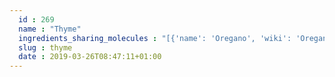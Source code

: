 ```yaml
---
  id : 269
  name : "Thyme"
  ingredients_sharing_molecules : "[{'name': 'Oregano', 'wiki': 'Oregano', 'id': 337, 'category': 'Spice', 'common_molecules': [89594, 6549, 5280443, 5280598, 10364, 246728, 7460, 6054, 17100, 7284, 527, 11230, 638278, 6072, 8468, 637775, 5363388, 644104, 5280511, 650, 7461, 5367719, 13144, 441005, 4788, 159055, 26049, 6986, 247, 61020, 8452, 62367, 11142, 853433, 638011, 1889, 15394, 5280445, 637566, 521380, 240, 33931, 7462, 444539, 5365811, 5372954, 8130, 798, 6569, 5281168, 2758, 64685, 6561, 442428, 442495, 6448, 637542, 441484, 22311, 24473, 107971, 5284639, 10448, 338, 7288, 8723, 8294, 11552, 79803, 1110, 1549025, 6050, 6654, 7463, 17868, 14104, 7439, 5318042, 31260, 2345, 5280863, 442501, 784, 10393, 11527, 439341, 7150, 5280343, 1549026, 126, 998, 7847, 445070, 768, 14529, 323, 8158, 1183, 5281515, 9862, 5281553, 5281708, 637511, 31253, 5284503, 802, 180, 72, 61503, 643941, 18827, 999, 439246, 244, 8768, 5281654, 26447, 439263, 1130, 454, 643820, 107, 878, 637563, 6321405, 14896, 18635, 7858, 6989, 6616, 8857, 5315892, 11509, 6184, 643779, 6251, 439533, 11128, 31289, 7654]}, {'name': 'Rosemary', 'wiki': 'Rosemary', 'id': 264, 'category': 'Herb', 'common_molecules': [89594, 6549, 5280443, 5280598, 10364, 246728, 7460, 102667, 6054, 17100, 7284, 527, 638278, 6072, 8468, 637775, 5363388, 644104, 5280511, 650, 7461, 5367719, 13144, 441005, 4788, 159055, 26049, 6986, 247, 61020, 8452, 62367, 11142, 853433, 247573, 638011, 1889, 15394, 5280445, 518472, 637566, 240, 33931, 7462, 444539, 5365811, 8130, 798, 6569, 6432005, 2758, 5281617, 64685, 6561, 442428, 10430, 442495, 6448, 637542, 441484, 22311, 107971, 5284639, 10448, 8748, 338, 7288, 8723, 8294, 11552, 79803, 1110, 6050, 6654, 7463, 17868, 7439, 5318042, 31260, 2345, 5280863, 442501, 784, 10393, 11527, 439341, 7150, 5280343, 1549026, 126, 998, 7847, 445070, 768, 14529, 323, 11230, 1183, 5281515, 9862, 5281553, 5281708, 637511, 31253, 5284503, 802, 180, 72, 61503, 643941, 18827, 999, 439246, 244, 8768, 5281654, 26447, 439263, 1130, 454, 643820, 107, 878, 637563, 6321405, 14896, 18635, 7858, 6989, 6616, 8857, 5315892, 11509, 6184, 643779, 6251, 439533, 11128, 7654]}, {'name': 'Marjoram', 'wiki': 'Marjoram', 'id': 335, 'category': 'Spice', 'common_molecules': [89594, 6549, 5280443, 5280598, 10364, 7460, 6054, 17100, 7284, 527, 638278, 6072, 8468, 637775, 5363388, 644104, 5280511, 650, 7461, 5367719, 13144, 441005, 4788, 159055, 26049, 6986, 247, 61020, 8452, 62367, 11142, 853433, 638011, 1889, 15394, 5280445, 637566, 240, 33931, 7462, 444539, 5365811, 8130, 798, 6569, 5281168, 2758, 64685, 6561, 442428, 10430, 6448, 637542, 441484, 22311, 107971, 5284639, 10448, 8748, 338, 7288, 8723, 8294, 11552, 79803, 1110, 1549025, 6050, 6654, 7463, 17868, 14104, 7439, 5318042, 31260, 2345, 5280863, 442501, 784, 10393, 11527, 439341, 7150, 5280343, 1549026, 126, 998, 7847, 445070, 768, 14529, 323, 11230, 1183, 5281515, 9862, 5281553, 5281708, 637511, 31253, 5284503, 802, 180, 72, 61503, 643941, 18827, 999, 439246, 244, 16666, 8768, 26447, 439263, 1130, 454, 643820, 107, 878, 637563, 14896, 18635, 7858, 6989, 6616, 8857, 5315892, 11509, 6184, 643779, 325, 6251, 439533, 11128, 7654]}, {'name': 'Basil', 'wiki': 'Basil', 'id': 250, 'category': 'Herb', 'common_molecules': [89594, 6549, 5280443, 5280598, 10364, 246728, 6054, 7284, 527, 638278, 6072, 8468, 637775, 5363388, 644104, 5280511, 650, 7461, 1201521, 5367719, 13144, 441005, 4788, 159055, 5284507, 26049, 6986, 247, 61020, 8452, 62367, 853433, 247573, 638011, 1889, 15394, 5280445, 126, 521380, 240, 33931, 7462, 444539, 5365811, 8130, 798, 6569, 2758, 5281617, 64685, 6561, 442495, 6448, 637542, 441484, 22311, 107971, 5284639, 10448, 338, 7288, 8723, 8294, 11552, 79803, 1110, 1549025, 6050, 6654, 7463, 14104, 7439, 5318042, 31260, 2345, 5280863, 442501, 784, 10393, 439341, 7150, 5280343, 1549026, 637566, 998, 7847, 445070, 768, 323, 11230, 1183, 5281515, 9862, 5281553, 5281708, 637511, 31253, 5284503, 802, 180, 72, 61503, 643941, 18827, 999, 439246, 244, 16666, 8768, 5281654, 26447, 439263, 1130, 454, 643820, 107, 878, 637563, 6321405, 14896, 18635, 7858, 6989, 6616, 8857, 5315892, 11509, 6184, 643779, 6251, 439533, 11128, 31289, 7654]}, {'name': 'Spearmint', 'wiki': 'Spearmint', 'id': 266, 'category': 'Herb', 'common_molecules': [89594, 6549, 5280443, 5280598, 10364, 246728, 7460, 102667, 6054, 7284, 527, 1549025, 638278, 6072, 8468, 26447, 5363388, 644104, 5280511, 650, 7461, 5367719, 13144, 441005, 4788, 637775, 5284507, 26049, 6986, 247, 61020, 8452, 62367, 853433, 247573, 638011, 1889, 15394, 5280445, 126, 240, 33931, 7462, 5365811, 8130, 798, 6569, 2758, 64685, 6561, 10430, 442495, 6448, 637542, 441484, 22311, 24473, 107971, 5284639, 10448, 338, 7288, 8723, 8294, 11552, 79803, 1110, 17121, 6050, 6654, 7463, 17868, 7439, 5318042, 31260, 2345, 5280863, 442501, 784, 10393, 11527, 439341, 7150, 5280343, 1549026, 637566, 998, 7847, 445070, 768, 14529, 323, 11230, 1183, 5281515, 9862, 5281553, 5281708, 637511, 31253, 6184, 5284503, 802, 180, 72, 61503, 643941, 18827, 999, 439246, 244, 16666, 8768, 439263, 1130, 454, 107, 878, 444539, 14896, 18635, 7858, 6989, 6616, 8857, 5315892, 11509, 13357, 643779, 6251, 439533, 11128, 31289, 7654]}]"
  slug : thyme
  date : 2019-03-26T08:47:11+01:00
---
```



